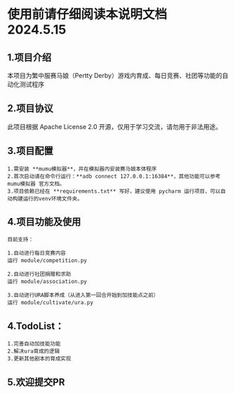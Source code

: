 使用前请仔细阅读本说明文档 2024.5.15  
=
1.项目介绍
-
本项目为繁中服赛马娘（Pertty Derby）游戏内育成、每日竞赛、社团等功能的自动化测试程序

2.项目协议
-
此项目根据 Apache License 2.0 开源，仅用于学习交流，请勿用于非法用途。

3.项目配置
-  
    1.需安装 **mumu模拟器**，并在模拟器内安装赛马娘本体程序
    2.首次启动请在命令行运行：**adb connect 127.0.0.1:16384**，其他功能可以参考 mumu模拟器 官方文档。
    3.项目依赖已经在 **requirements.txt** 写好，建议使用 pycharm 运行项目，可以自动构建运行的venv环境文件夹。

4.项目功能及使用
-
    目前支持：

    1.自动进行每日竞赛内容
    运行 module/competition.py

    2.自动进行社团捐赠和求助
    运行 module/association.py

    3.自动进行URA脚本养成（从进入第一回合开始到加技能点之前）
    运行 module/cultivate/ura.py

4.TodoList：
-
    1.完善自动加技能功能
    2.解决ura育成的逻辑
    3.更新其他剧本的育成实现

5.欢迎提交PR
-